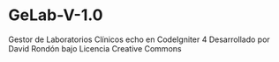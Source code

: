 # GeLab-V-1.0
Gestor  de Laboratorios Clínicos echo en CodeIgniter 4
Desarrollado por David Rondón bajo Licencia Creative Commons